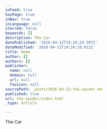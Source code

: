 ```yaml
---
inFeed: true
hasPage: true
inNav: true
inLanguage: null
starred: false
keywords: []
description: The Car
datePublished: '2016-04-12T19:24:29.397Z'
dateModified: '2016-04-12T19:24:18.012Z'
title: Home
author: []
authors: []
publisher:
  name: null
  domain: null
  url: null
  favicon: null
sourcePath: _posts/2016-04-12-the-spider.md
published: true
url: the-spider/index.html
_type: Article

---
```

The Car